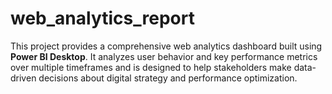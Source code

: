 # web_analytics_report
This project provides a comprehensive web analytics dashboard built using **Power BI Desktop**. It analyzes user behavior and key performance metrics over multiple timeframes and is designed to help stakeholders make data-driven decisions about digital strategy and performance optimization.
